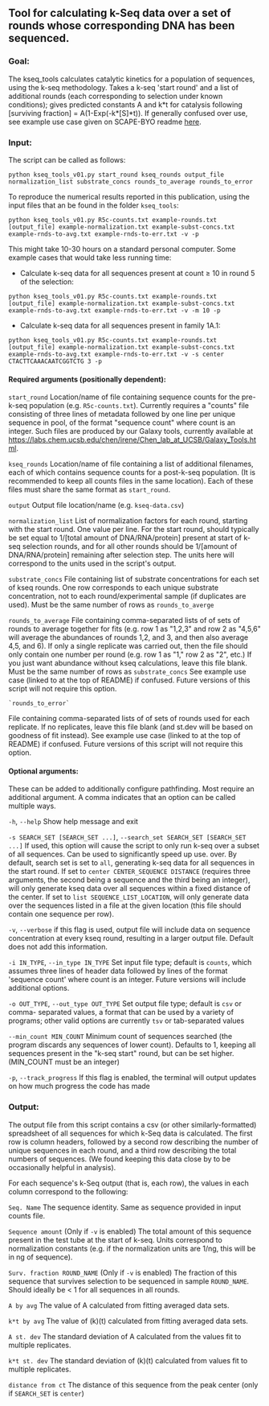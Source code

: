 
## Tool for calculating k-Seq data over a set of rounds whose corresponding DNA has been sequenced.

### Goal:

The kseq_tools calculates catalytic kinetics for a population of sequences, using the k-seq
methodology. Takes a k-seq 'start round' and a list of additional rounds (each corresponding to selection under known conditions);
gives predicted constants A and k&ast;t for catalysis following [surviving
fraction] = A(1-Exp(-k*[S]*t)). If generally confused over use, see example
use case given on SCAPE-BYO readme [here](https://github.com/ichen-lab-ucsb/SCAPE-BYO/blob/master/README.md).


### Input:

The script can be called as follows:

```
python kseq_tools_v01.py start_round kseq_rounds output_file normalization_list substrate_concs rounds_to_average rounds_to_error
```

To reproduce the numerical results reported in this publication, using the input files that an be found in the folder `kseq_tools`:

```
python kseq_tools_v01.py R5c-counts.txt example-rounds.txt [output_file] example-normalization.txt example-subst-concs.txt example-rnds-to-avg.txt example-rnds-to-err.txt -v -p
```

This might take 10-30 hours on a standard personal computer. Some example cases that would take less running time:

- Calculate k-seq data for all sequences present at count ≥ 10 in round 5 of the selection:
```
python kseq_tools_v01.py R5c-counts.txt example-rounds.txt [output_file] example-normalization.txt example-subst-concs.txt example-rnds-to-avg.txt example-rnds-to-err.txt -v -m 10 -p
```

- Calculate k-seq data for all sequences present in family 1A.1:
```
python kseq_tools_v01.py R5c-counts.txt example-rounds.txt [output_file] example-normalization.txt example-subst-concs.txt example-rnds-to-avg.txt example-rnds-to-err.txt -v -s center CTACTTCAAACAATCGGTCTG 3 -p
```

#### Required arguments (positionally dependent):

`start_round`                 Location/name of file containing sequence counts for the pre-k-seq population (e.g. `R5c-counts.txt`). Currently requires a "counts" file consisting of three lines of metadata followed by  one line per unique sequence in pool, of the format "sequence count" where count is an integer. Such files are produced by our Galaxy tools, currently available at https://labs.chem.ucsb.edu/chen/irene/Chen_lab_at_UCSB/Galaxy_Tools.html. 

`kseq_rounds`                Location/name of file containing a list of additional
                        filenames, each of which contains sequence counts for
                        a post-k-seq population. (It is recommended to keep all counts files in the same location). Each of these files must share the same format as `start_round`.

`output`                Output file location/name (e.g. `kseq-data.csv`)

`normalization_list`             List of normalization factors for each round, starting
                        with the start round. One value per line. For the
                        start round, should typically be set equal to 1/[total
                        amount of DNA/RNA/protein] present at start of k-seq
                        selection rounds, and for all other rounds should be
                        1/[amount of DNA/RNA/protein] remaining after
                        selection step. The units here will correspond to the units used in the script's output.

`substrate_concs`             File containing list of substrate concentrations for
                        each set of kseq rounds. One row corresponds to each unique substrate concentration, not to each round/experimental sample (if duplicates are used). Must be the same number of rows as `rounds_to_averge`


`rounds_to_average`               File containing comma-separated lists of of sets of
                        rounds to average together for fits (e.g. row 1 as "1,2,3" and row 2 as "4,5,6"
                        will average the abundances of rounds 1,2, and 3, and
                        then also average 4,5, and 6). If only a single
                        replicate was carried out, then the file should only contain one number per round (e.g. row 1 as "1," row 2 as "2", etc.) If you just   want abundance without kseq calculations, leave this file blank. Must be the same number of rows as `substrate_concs`
                        See example use case (linked to at the top of README) if confused. Future versions of this script will not require this option.
                        
    `rounds_to_error`
  File containing comma-separated lists of of sets of
                        rounds used for each replicate. If no replicates,
                        leave this file blank (and st.dev will be based on goodness of
                        fit instead). See example use case (linked to at the top of README) if confused. Future versions of this script will not require this option.


#### Optional arguments:

These can be added to additionally configure pathfinding. Most require an additional argument. A comma indicates that an option can be called multiple ways.

 `-h`, `--help`            Show help message and exit

`-s SEARCH_SET [SEARCH_SET ...]`, `--search_set SEARCH_SET [SEARCH_SET ...]` If used, this option will cause the script to only run k-seq over a subset of all sequences. Can be used to significantly speed up use. over. By default, search set
                        is set to `all`, generating k-seq data for all sequences in
                        the start round. If set to `center CENTER_SEQUENCE DISTANCE` (requires three arguments, the second
                        being a sequence and the third being an integer), will
                        only generate kseq data over all sequences within a
                        fixed distance of the center. If set to `list
                        SEQUENCE_LIST_LOCATION`, will only generate data over
                        the sequences listed in a file at
                        the given location (this file should contain one sequence per row).

  `-v`, `--verbose`         if this flag is used, output file will include data
                        on sequence concentration at every kseq round,
                        resulting in a larger output file. Default does not add this information.


  `-i IN_TYPE`, `--in_type IN_TYPE`
                        Set input file type; default is `counts`, which
                        assumes three lines of header data followed by lines
                        of the format 'sequence count' where count is an
                        integer. Future versions will include additional options.
                        
  `-o OUT_TYPE`, `--out_type OUT_TYPE`
                        Set output file type; default is `csv` or comma-
                        separated values, a format that can be used by a
                        variety of programs; other valid options are currently
                        `tsv` or tab-separated values
                        
 `--min_count MIN_COUNT`
                        Minimum count of sequences searched (the program
                        discards any sequences of lower count). Defaults to 1,
                        keeping all sequences present in the "k-seq start"
                        round, but can be set higher. (MIN_COUNT must be an integer)
    
  `-p`, `--track_progress`  If this flag is enabled, the terminal will output updates
                        on how much progress the code has made

### Output:

The output file from this script contains a csv (or other similarly-formatted) spreadsheet of all sequences for which k-Seq data is calculated. The first row is column headers, followed by a second row describing the number of unique sequences in each round, and a third row describing the total numbers of sequences. (We found keeping this data close by to be occasionally helpful in analysis).

For each sequence's k-Seq output (that is, each row), the values in each column correspond to the following:

`Seq. Name` The sequence identity. Same as sequence provided in input counts file.

`Sequence amount` (Only if `-v` is enabled) The total amount of this sequence present in the test tube at the start of k-seq. Units correspond to normalization constants (e.g. if the normalization units are 1/ng, this will be in ng of sequence).

`Surv. fraction ROUND_NAME` (Only if `-v` is enabled) The fraction of this sequence that survives selection to be sequenced in sample `ROUND_NAME`. Should ideally be < 1 for all sequences in all rounds.

`A by avg` The value of A calculated from fitting averaged data sets.

`k*t by avg` The value of (k)(t) calculated from fitting averaged data sets.

`A st. dev` The standard deviation of A calculated from the values fit to multiple replicates.

`k*t st. dev` The standard deviation of (k)(t) calculated from values fit to multiple replicates.

`distance from ct` The distance of this sequence from the peak center (only if `SEARCH_SET` is `center`)
